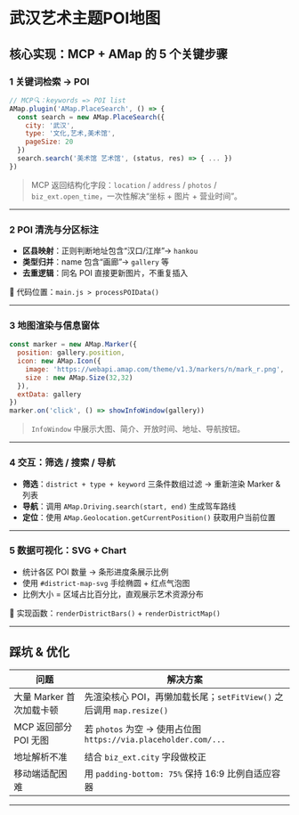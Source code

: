 # 武汉艺术主题POI地图

## 核心实现：MCP + AMap 的 5 个关键步骤

### 1 关键词检索 → POI

```js
// MCP🔍：keywords => POI list
AMap.plugin('AMap.PlaceSearch', () => {
  const search = new AMap.PlaceSearch({
    city: '武汉',
    type: '文化,艺术,美术馆',
    pageSize: 20
  })
  search.search('美术馆 艺术馆', (status, res) => { ... })
})
```

> MCP 返回结构化字段：`location` / `address` / `photos` / `biz_ext.open_time`，一次性解决“坐标 + 图片 + 营业时间”。

---

### 2 POI 清洗与分区标注

- **区县映射**：正则判断地址包含“汉口/江岸”→ `hankou`
- **类型归并**：name 包含“画廊”→ `gallery` 等
- **去重逻辑**：同名 POI 直接更新图片，不重复插入

📍 代码位置：`main.js > processPOIData()`

---

### 3 地图渲染与信息窗体

```js
const marker = new AMap.Marker({
  position: gallery.position,
  icon: new AMap.Icon({
    image: 'https://webapi.amap.com/theme/v1.3/markers/n/mark_r.png',
    size : new AMap.Size(32,32)
  }),
  extData: gallery
})
marker.on('click', () => showInfoWindow(gallery))
```

> `InfoWindow` 中展示大图、简介、开放时间、地址、导航按钮。

---

### 4 交互：筛选 / 搜索 / 导航

- **筛选**：`district + type + keyword` 三条件数组过滤 → 重新渲染 Marker & 列表
- **导航**：调用 `AMap.Driving.search(start, end)` 生成驾车路线
- **定位**：使用 `AMap.Geolocation.getCurrentPosition()` 获取用户当前位置

---

### 5 数据可视化：SVG + Chart

- 统计各区 POI 数量 → 条形进度条展示比例
- 使用 `#district-map-svg` 手绘椭圆 + 红点气泡图
- 比例大小 = 区域占比百分比，直观展示艺术资源分布

📍 实现函数：`renderDistrictBars()` + `renderDistrictMap()`

---

## 踩坑 & 优化

| 问题 | 解决方案 |
| ---- | -------- |
| 大量 Marker 首次加载卡顿 | 先渲染核心 POI，再懒加载长尾；`setFitView()` 之后调用 `map.resize()` |
| MCP 返回部分 POI 无图 | 若 `photos` 为空 → 使用占位图 `https://via.placeholder.com/...` |
| 地址解析不准 | 结合 `biz_ext.city` 字段做校正 |
| 移动端适配困难 | 用 `padding-bottom: 75%` 保持 16:9 比例自适应容器 |

---
